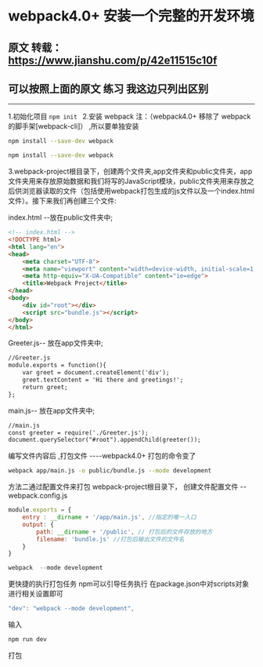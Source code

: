 # webpack4.0+ 安装一个完整的开发环境
 
## 原文 转载：https://www.jianshu.com/p/42e11515c10f

## 可以按照上面的原文 练习  我这边只列出区别
-----------------------------
1.初始化项目 `npm init `
2.安装 webpack 注：（webpack4.0+ 移除了 webpack的脚手架[webpack-cli]） ,所以要单独安装
```bash
npm install --save-dev webpack
```
```bash
npm install --save-dev webpack
```


3.webpack-project根目录下，创建两个文件夹,app文件夹和public文件夹，app文件夹用来存放原始数据和我们将写的JavaScript模块，public文件夹用来存放之后供浏览器读取的文件（包括使用webpack打包生成的js文件以及一个index.html文件）。接下来我们再创建三个文件:

index.html --放在public文件夹中;

```html
<!-- index.html -->
<!DOCTYPE html>
<html lang="en">
<head>
    <meta charset="UTF-8">
    <meta name="viewport" content="width=device-width, initial-scale=1.0">
    <meta http-equiv="X-UA-Compatible" content="ie=edge">
    <title>Webpack Project</title>
</head>
<body>
    <div id="root"></div>
    <script src="bundle.js"></script>
</body>
</html>
```

Greeter.js-- 放在app文件夹中;
```html
//Greeter.js
module.exports = function(){
    var greet = document.createElement('div');
    greet.textContent = 'Hi there and greetings!';
    return greet;
};  
```

main.js-- 放在app文件夹中;
```html
//main.js
const greeter = require('./Greeter.js');
document.querySelector("#root").appendChild(greeter());
```

编写文件内容后 ,打包文件 ----webpack4.0+ 打包的命令变了
```bash
webpack app/main.js -o public/bundle.js --mode development
```

方法二通过配置文件来打包
webpack-project根目录下， 创建文件配置文件 --webpack.config.js

```javascript
module.exports = {
    entry : __dirname + '/app/main.js', //指定的唯一入口
    output: {
        path: __dirname + '/public', // 打包后的文件存放的地方
        filename: 'bundle.js' //打包后输出文件的文件名
    }
}

webpack  --mode development
```

更快捷的执行打包任务
npm可以引导任务执行
在package.json中对scripts对象进行相关设置即可

```javascript
"dev": "webpack --mode development",
```

输入 
```bash
npm run dev 
```
打包